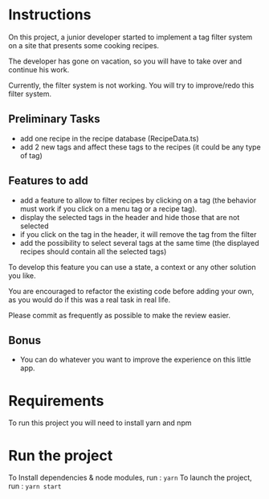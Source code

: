 # Instructions

On this project, a junior developer started to implement a tag filter system on a site that presents some cooking recipes.

The developer has gone on vacation, so you will have to take over and continue his work.

Currently, the filter system is not working. You will try to improve/redo this filter system.

## Preliminary Tasks

- add one recipe in the recipe database (RecipeData.ts)
- add 2 new tags and affect these tags to the recipes (it could be any type of tag)

## Features to add

- add a feature to allow to filter recipes by clicking on a tag (the behavior must work if you click on a menu tag or a recipe tag).
- display the selected tags in the header and hide those that are not selected
- if you click on the tag in the header, it will remove the tag from the filter
- add the possibility to select several tags at the same time (the displayed recipes should contain all the selected tags)

To develop this feature you can use a state, a context or any other solution you like.

You are encouraged to refactor the existing code before adding your own, as you would do if this was a real task in real life.

Please commit as frequently as possible to make the review easier.

## Bonus

- You can do whatever you want to improve the experience on this little app.

# Requirements

To run this project you will need to install yarn and npm

# Run the project

To Install dependencies & node modules, run : `yarn`
To launch the project, run : `yarn start`
